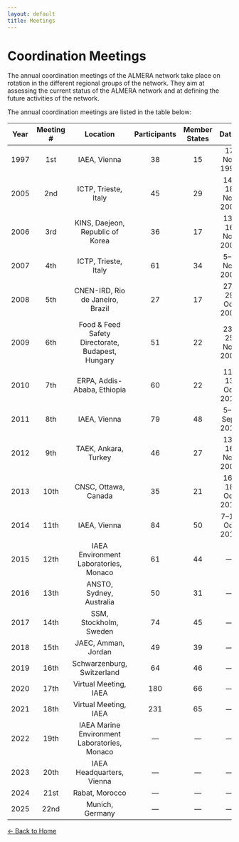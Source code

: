 ```yaml
---
layout: default
title: Meetings
---
```


# Coordination Meetings

The annual coordination meetings of the ALMERA network take place on rotation in the different regional groups of the network. They aim at assessing the current status of the ALMERA network and at defining the future activities of the network.

The annual coordination meetings are listed in the table below:

| Year | Meeting # | Location | Participants | Member States | Dates | 
|:----:|:---------:|:--------:|:------------:|:-------------:|:-----:|
| 1997 | 1st  | IAEA, Vienna | 38 | 15 | 17 Nov 1997 |
| 2005 | 2nd  | ICTP, Trieste, Italy | 45 | 29 | 14–18 Nov 2005 |
| 2006 | 3rd  | KINS, Daejeon, Republic of Korea | 36 | 17 | 13–16 Nov 2006 |
| 2007 | 4th  | ICTP, Trieste, Italy | 61 | 34 | 5–7 Nov 2007 |
| 2008 | 5th  | CNEN-IRD, Rio de Janeiro, Brazil | 27 | 17 | 27–29 Oct 2008 |
| 2009 | 6th  | Food & Feed Safety Directorate, Budapest, Hungary | 51 | 22 | 23–25 Nov 2009 |
| 2010 | 7th  | ERPA, Addis-Ababa, Ethiopia | 60 | 22 | 11–13 Oct 2010 | 
| 2011 | 8th  | IAEA, Vienna | 79 | 48 | 5–7 Sept 2011 | 
| 2012 | 9th  | TAEK, Ankara, Turkey | 46 | 27 | 13–16 Nov 2006  |
| 2013 | 10th | CNSC, Ottawa, Canada | 35 | 21 | 16–18 Oct 2013 | 
| 2014 | 11th | IAEA, Vienna | 84 | 50 | 7–10 Oct 2014 |
| 2015 | 12th | IAEA Environment Laboratories, Monaco | 61 | 44 | — | — |
| 2016 | 13th | ANSTO, Sydney, Australia | 50 | 31 | — | — |
| 2017 | 14th | SSM, Stockholm, Sweden | 74 | 45 | — | — |
| 2018 | 15th | JAEC, Amman, Jordan | 49 | 39 | — | — |
| 2019 | 16th | Schwarzenburg, Switzerland | 64 | 46 | — | — |
| 2020 | 17th | Virtual Meeting, IAEA | 180 | 66 | — | — |
| 2021 | 18th | Virtual Meeting, IAEA | 231 | 65 | — | — |
| 2022 | 19th | IAEA Marine Environment Laboratories, Monaco | — | — | — | — |
| 2023 | 20th | IAEA Headquarters, Vienna | — | — | — | — |
| 2024 | 21st | Rabat, Morocco | — | — | — | — |
| 2025 | 22nd | Munich, Germany | — | — | — | — |


[← Back to Home](index.md)
